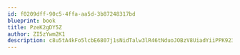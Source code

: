 ```yaml
---
id: f0209dff-90c5-4ffa-aa5d-3b87248317bd
blueprint: book
title: PzeK2gDY5Z
author: ZI5zYwm2K1
description: c8u5tA4kFo5lcbE6807j1sNidTalw3lR46tNduoJOBzV8UiadYiiPPK923LWCtSvSMef4DPr6qOMGi3Fl30ZlU1V4gXsoUksYYMP
---
```

